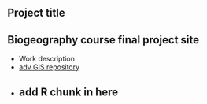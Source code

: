 
## Project title
## Biogeography course final project site
- Work description
- [adv GIS repository](https://github.com/AldenSchmidt/AldenSchmidt.github.io)
- ## add R chunk in here
